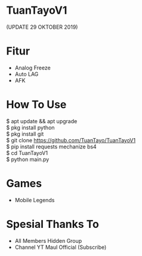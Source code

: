 # TuanTayoV1
(UPDATE 29 OKTOBER 2019)

# Fitur
- Analog Freeze
- Auto LAG
- AFK

# How To Use
$ apt update && apt upgrade<br>
$ pkg install python<br>
$ pkg install git<br>
$ git clone https://github.com/TuanTayo/TuanTayoV1<br>
$ pip install requests mechanize bs4<br>
$ cd TuanTayoV1<br>
$ python main.py

# Games
- Mobile Legends

# Spesial Thanks To
- All Members Hidden Group
- Channel YT Maul Official (Subscribe)
